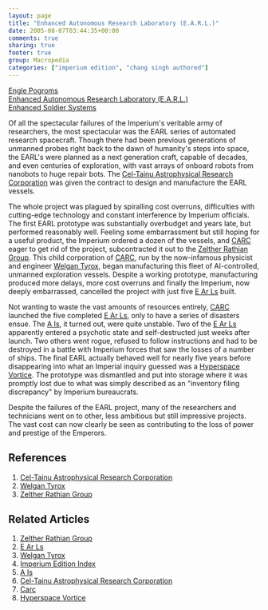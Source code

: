 ```yaml
---
layout: page
title: "Enhanced Autonomous Research Laboratory (E.A.R.L.)"
date: 2005-08-07T03:44:35+00:00
comments: true
sharing: true
footer: true
group: Macropedia
categories: ["imperium edition", "chang singh authored"]
---
```


<div class='row'>
	<div class='col-md-4'><a href='/macropedia/engle-pogroms'>Engle Pogroms</a></div>
	<div class='col-md-4'><a href='/macropedia/enhanced-autonomous-research-laboratory'>Enhanced Autonomous Research Laboratory (E.A.R.L.)</a></div>
	<div class='col-md-4'><a href='/macropedia/enhanced-soldier-systems'>Enhanced Soldier Systems</a></div>
</div>




Of all the spectacular failures of the Imperium's veritable army of researchers, the most spectacular was the EARL series of automated research spacecraft.  Though there had been previous generations of unmanned probes right back to the dawn of humanity's steps into space, the EARL's were planned as a next generation craft, capable of decades, and even centuries of exploration, with vast arrays of onboard robots from nanobots to huge repair bots.  The [Cel-Tainu Astrophysical Research Corporation](/macropedia/celtainu) was given the contract to design and manufacture the EARL vessels.

The whole project was plagued by spiralling cost overruns, difficulties with cutting-edge technology and constant interference by Imperium officials.  The first EARL prototype was substantially overbudget and years late, but performed reasonably well.  Feeling some embarrassment but still hoping for a useful product, the Imperium ordered a dozen of the vessels, and [CARC](/macropedia/celtainu) eager to get rid of the project, subcontracted it out to the [Zelther Rathian Group](/macropedia/zelther-rathian-group).  This child corporation of [CARC](/macropedia/celtainu), run by the now-infamous physicist and engineer [Welgan Tyrox](/macropedia/welgan-tyrox), began manufacturing this fleet of AI-controlled, unmanned exploration vessels.  Despite a working prototype, manufacturing produced more delays, more cost overruns and finally the Imperium, now deeply embarrassed, cancelled the project with just five [E Ar Ls](/macropedia/e-ar-ls) built.

Not wanting to waste the vast amounts of resources entirely, [CARC](/macropedia/celtainu) launched the five completed [E Ar Ls](/macropedia/e-ar-ls), only to have a series of disasters ensue.  The [A Is](/macropedia/a-is), it turned out, were quite unstable.  Two of the [E Ar Ls](/macropedia/e-ar-ls) apparently entered a psychotic state and self-destructed just weeks after launch.  Two others went rogue, refused to follow instructions and had to be destroyed in a battle with Imperium forces that saw the losses of a number of ships.  The final EARL actually behaved well for nearly five years before disappearing into what an Imperial inquiry guessed was a [Hyperspace Vortice](/chronology/hyperspace-vortices).  The prototype was dismantled and put into storage where it was promptly lost due to what was simply described as an "inventory filing discrepancy" by Imperium bureaucrats.

Despite the failures of the EARL project, many of the researchers and technicians went on to other, less ambitious but still impressive projects.  The vast cost can now clearly be seen as contributing to the loss of power and prestige of the Emperors.

## References
1. [Cel-Tainu Astrophysical Research Corporation](/macropedia/celtainu)
1. [Welgan Tyrox](/macropedia/welgan-tyrox)
1. [Zelther Rathian Group](/macropedia/zelther-rathian-group)

## Related Articles

1. [Zelther Rathian Group](/macropedia/zelther-rathian-group)
2. [E Ar Ls](/macropedia/e-ar-ls)
3. [Welgan Tyrox](/macropedia/welgan-tyrox)
4. [Imperium Edition Index](/macropedia/imperium-edition-index)
5. [A Is](/macropedia/a-is)
6. [Cel-Tainu Astrophysical Research Corporation](/macropedia/celtainu)
7. [Carc](/macropedia/celtainu)
8. [Hyperspace Vortice](/chronology/hyperspace-vortices)



 
